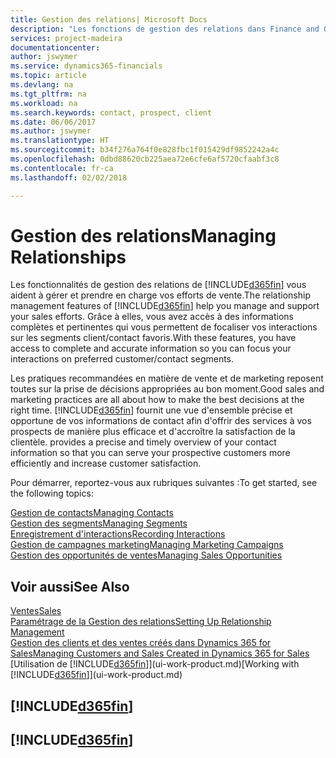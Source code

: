 ```yaml
---
title: Gestion des relations| Microsoft Docs
description: "Les fonctions de gestion des relations dans Finance and Operations, Business edition prennent en charge vos efforts en matière de vente et vous permettent d'accéder à des informations sur les contacts et les prospects afin de pouvoir servir vos clients efficacement."
services: project-madeira
documentationcenter: 
author: jswymer
ms.service: dynamics365-financials
ms.topic: article
ms.devlang: na
ms.tgt_pltfrm: na
ms.workload: na
ms.search.keywords: contact, prospect, client
ms.date: 06/06/2017
ms.author: jswymer
ms.translationtype: HT
ms.sourcegitcommit: b34f276a764f0e828fbc1f015429df9852242a4c
ms.openlocfilehash: 0dbd88620cb225aea72e6cfe6af5720cfaabf3c8
ms.contentlocale: fr-ca
ms.lasthandoff: 02/02/2018

---
```

# <a name="managing-relationships"></a><span data-ttu-id="5beef-103">Gestion des relations</span><span class="sxs-lookup"><span data-stu-id="5beef-103">Managing Relationships</span></span>
<span data-ttu-id="5beef-104">Les fonctionnalités de gestion des relations de [!INCLUDE[d365fin](includes/d365fin_md.md)] vous aident à gérer et prendre en charge vos efforts de vente.</span><span class="sxs-lookup"><span data-stu-id="5beef-104">The relationship management features of [!INCLUDE[d365fin](includes/d365fin_md.md)] help you manage and support your sales efforts.</span></span> <span data-ttu-id="5beef-105">Grâce à elles, vous avez accès à des informations complètes et pertinentes qui vous permettent de focaliser vos interactions sur les segments client/contact favoris.</span><span class="sxs-lookup"><span data-stu-id="5beef-105">With these features, you have access to complete and accurate information so you can focus your interactions on preferred customer/contact segments.</span></span>

<span data-ttu-id="5beef-106">Les pratiques recommandées en matière de vente et de marketing reposent toutes sur la prise de décisions appropriées au bon moment.</span><span class="sxs-lookup"><span data-stu-id="5beef-106">Good sales and marketing practices are all about how to make the best decisions at the right time.</span></span> [!INCLUDE[d365fin](includes/d365fin_md.md)]<span data-ttu-id="5beef-107"> fournit une vue d'ensemble précise et opportune de vos informations de contact afin d'offrir des services à vos prospects de manière plus efficace et d'accroître la satisfaction de la clientèle.</span><span class="sxs-lookup"><span data-stu-id="5beef-107"> provides a precise and timely overview of your contact information so that you can serve your prospective customers more efficiently and increase customer satisfaction.</span></span>

<span data-ttu-id="5beef-108">Pour démarrer, reportez-vous aux rubriques suivantes :</span><span class="sxs-lookup"><span data-stu-id="5beef-108">To get started, see the following topics:</span></span>

[<span data-ttu-id="5beef-109">Gestion de contacts</span><span class="sxs-lookup"><span data-stu-id="5beef-109">Managing Contacts</span></span>](marketing-contacts.md)  
[<span data-ttu-id="5beef-110">Gestion des segments</span><span class="sxs-lookup"><span data-stu-id="5beef-110">Managing Segments</span></span>](marketing-segments.md)  
[<span data-ttu-id="5beef-111">Enregistrement d'interactions</span><span class="sxs-lookup"><span data-stu-id="5beef-111">Recording Interactions</span></span>](marketing-interactions.md)  
[<span data-ttu-id="5beef-112">Gestion de campagnes marketing</span><span class="sxs-lookup"><span data-stu-id="5beef-112">Managing Marketing Campaigns</span></span>](marketing-campaigns.md)  
[<span data-ttu-id="5beef-113">Gestion des opportunités de ventes</span><span class="sxs-lookup"><span data-stu-id="5beef-113">Managing Sales Opportunities</span></span>](marketing-manage-sales-opportunities.md)

## <a name="see-also"></a><span data-ttu-id="5beef-114">Voir aussi</span><span class="sxs-lookup"><span data-stu-id="5beef-114">See Also</span></span>
[<span data-ttu-id="5beef-115">Ventes</span><span class="sxs-lookup"><span data-stu-id="5beef-115">Sales</span></span>](sales-manage-sales.md)  
[<span data-ttu-id="5beef-116">Paramétrage de la Gestion des relations</span><span class="sxs-lookup"><span data-stu-id="5beef-116">Setting Up Relationship Management</span></span>](marketing-setup-marketing.md)  
[<span data-ttu-id="5beef-117">Gestion des clients et des ventes créés dans Dynamics 365 for Sales</span><span class="sxs-lookup"><span data-stu-id="5beef-117">Managing Customers and Sales Created in Dynamics 365 for Sales</span></span>](marketing-integrate-dynamicscrm.md)  
<span data-ttu-id="5beef-118">[Utilisation de [!INCLUDE[d365fin](includes/d365fin_md.md)]](ui-work-product.md)</span><span class="sxs-lookup"><span data-stu-id="5beef-118">[Working with [!INCLUDE[d365fin](includes/d365fin_md.md)]](ui-work-product.md)</span></span>  

## [!INCLUDE[d365fin](includes/free_trial_md.md)]  
## [!INCLUDE[d365fin](includes/training_link_md.md)]

